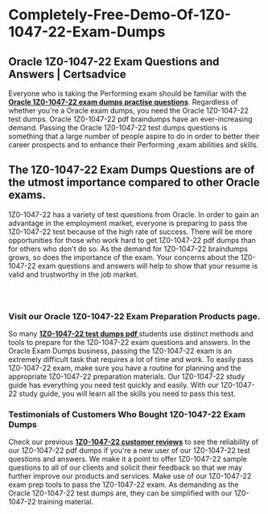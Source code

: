 # Completely-Free-Demo-Of-1Z0-1047-22-Exam-Dumps
<h2><strong>Oracle 1Z0-1047-22 Exam Questions and Answers | Certsadvice</strong></h2> <p>Everyone who is taking the Performing exam should be familiar with the <a href="http://www.certsadvice.com/oracle/1z0-1047-22-practice-questions"><strong>Oracle 1Z0-1047-22 exam dumps practise questions</strong></a>. Regardless of whether you&#39;re a Oracle exam dumps, you need the Oracle 1Z0-1047-22 test dumps. Oracle 1Z0-1047-22 pdf braindumps have an ever-increasing demand. Passing the Oracle 1Z0-1047-22 test dumps questions is something that a large number of people aspire to do in order to better their career prospects and to enhance their Performing ,exam abilities and skills.</p> <h2><strong>The 1Z0-1047-22 Exam Dumps Questions are of the utmost importance compared to other Oracle exams.</strong></h2> <p>1Z0-1047-22 has a variety of test questions from Oracle. In order to gain an advantage in the employment market, everyone is preparing to pass the 1Z0-1047-22 test because of the high rate of success. There will be more opportunities for those who work hard to get 1Z0-1047-22 pdf dumps than for others who don&#39;t do so. As the demand for 1Z0-1047-22 braindumps grows, so does the importance of the exam. Your concerns about the 1Z0-1047-22 exam questions and answers will help to show that your resume is valid and trustworthy in the job market.</p> <p><a href="http://www.certsadvice.com/oracle/1z0-1047-22-practice-questions" style="display: block; padding: 1em 0; text-align: center; "><img alt="" src="https://1.bp.blogspot.com/-RUOr8Wn-CRk/YUYAxC8kcHI/AAAAAAAAAnw/F7BbdI3tw8QDj5z8iX0vQAioQzKiUxduwCLcBGAsYHQ/s0/unnamed.jpg" /></a></p> <h3><strong>Visit our Oracle 1Z0-1047-22 Exam Preparation Products page.</strong></h3> <p>So many <a href="http://www.certsadvice.com/oracle/1z0-1047-22-practice-questions"><strong>1Z0-1047-22 test dumps pdf </strong></a>students use distinct methods and tools to prepare for the 1Z0-1047-22 exam questions and answers. In the Oracle Exam Dumps business, passing the 1Z0-1047-22 exam is an extremely difficult task that requires a lot of time and work. To easily pass 1Z0-1047-22 exam, make sure you have a routine for planning and the appropriate 1Z0-1047-22 preparation materials. Our 1Z0-1047-22 study guide has everything you need test quickly and easily. With our 1Z0-1047-22 study guide, you will learn all the skills you need to pass this test.</p> <h3><strong>Testimonials of Customers Who Bought 1Z0-1047-22 Exam Dumps</strong></h3> <p>Check our previous <a href="http://www.certsadvice.com/oracle/1z0-1047-22-practice-questions"><strong>1Z0-1047-22 customer reviews</strong></a> to see the reliability of our 1Z0-1047-22 pdf dumps if you&#39;re a new user of our 1Z0-1047-22 test questions and answers. We make it a point to offer 1Z0-1047-22 sample questions to all of our clients and solicit their feedback so that we may further improve our products and services. Make use of our 1Z0-1047-22 exam prep tools to pass the 1Z0-1047-22 exam. As demanding as the Oracle 1Z0-1047-22 test dumps are, they can be simplified with our 1Z0-1047-22 training material.</p>
